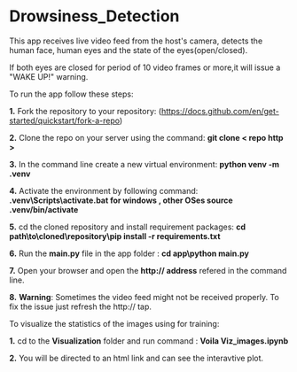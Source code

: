 # Drowsiness_Detection
This app receives live video feed from the host's camera, detects the human face, human eyes and the state of the eyes(open/closed). 

If both eyes are closed for period of 10 video frames or more,it will issue a "WAKE UP!" warning.

To run the app follow these steps:

**1.** Fork the repository to your repository: (https://docs.github.com/en/get-started/quickstart/fork-a-repo)

**2.** Clone the repo on your server using the command: **git clone < repo http >**

**3.** In the command line create a new virtual environment: **python venv -m .venv**

**4.** Activate the environment by following command: **.venv\Scripts\activate.bat for windows , other OSes source .venv/bin/activate**

**5.** cd the cloned repository and install requirement packages: **cd path\to\cloned\repository\pip install -r requirements.txt**

**6.** Run the **main.py** file in the app folder : **cd app\python main.py**

**7.** Open your browser and open the **http:// address** refered in the command line.

**8.** **Warning**: Sometimes the video feed might not be received properly. To fix the issue just refresh the http:// tap.

To visualize the statistics of the images using for training:

**1.** cd to the **Visualization** folder and run command : **Voila Viz_images.ipynb**

**2.** You will be directed to an html link and can see the interavtive plot.
